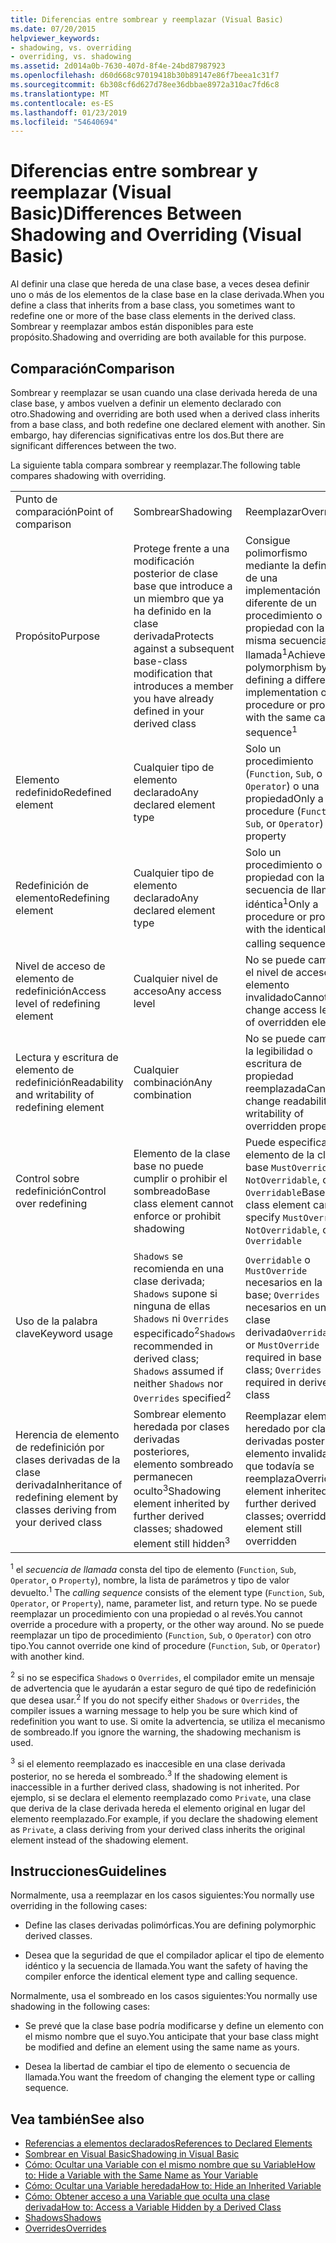 ```yaml
---
title: Diferencias entre sombrear y reemplazar (Visual Basic)
ms.date: 07/20/2015
helpviewer_keywords:
- shadowing, vs. overriding
- overriding, vs. shadowing
ms.assetid: 2d014a0b-7630-407d-8f4e-24bd87987923
ms.openlocfilehash: d60d668c97019418b30b89147e86f7beea1c31f7
ms.sourcegitcommit: 6b308cf6d627d78ee36dbbae8972a310ac7fd6c8
ms.translationtype: MT
ms.contentlocale: es-ES
ms.lasthandoff: 01/23/2019
ms.locfileid: "54640694"
---
```

# <a name="differences-between-shadowing-and-overriding-visual-basic"></a><span data-ttu-id="39061-102">Diferencias entre sombrear y reemplazar (Visual Basic)</span><span class="sxs-lookup"><span data-stu-id="39061-102">Differences Between Shadowing and Overriding (Visual Basic)</span></span>
<span data-ttu-id="39061-103">Al definir una clase que hereda de una clase base, a veces desea definir uno o más de los elementos de la clase base en la clase derivada.</span><span class="sxs-lookup"><span data-stu-id="39061-103">When you define a class that inherits from a base class, you sometimes want to redefine one or more of the base class elements in the derived class.</span></span> <span data-ttu-id="39061-104">Sombrear y reemplazar ambos están disponibles para este propósito.</span><span class="sxs-lookup"><span data-stu-id="39061-104">Shadowing and overriding are both available for this purpose.</span></span>  
  
## <a name="comparison"></a><span data-ttu-id="39061-105">Comparación</span><span class="sxs-lookup"><span data-stu-id="39061-105">Comparison</span></span>  
 <span data-ttu-id="39061-106">Sombrear y reemplazar se usan cuando una clase derivada hereda de una clase base, y ambos vuelven a definir un elemento declarado con otro.</span><span class="sxs-lookup"><span data-stu-id="39061-106">Shadowing and overriding are both used when a derived class inherits from a base class, and both redefine one declared element with another.</span></span> <span data-ttu-id="39061-107">Sin embargo, hay diferencias significativas entre los dos.</span><span class="sxs-lookup"><span data-stu-id="39061-107">But there are significant differences between the two.</span></span>  
  
 <span data-ttu-id="39061-108">La siguiente tabla compara sombrear y reemplazar.</span><span class="sxs-lookup"><span data-stu-id="39061-108">The following table compares shadowing with overriding.</span></span>  
  
||||  
|---|---|---|  
|<span data-ttu-id="39061-109">Punto de comparación</span><span class="sxs-lookup"><span data-stu-id="39061-109">Point of comparison</span></span>|<span data-ttu-id="39061-110">Sombrear</span><span class="sxs-lookup"><span data-stu-id="39061-110">Shadowing</span></span>|<span data-ttu-id="39061-111">Reemplazar</span><span class="sxs-lookup"><span data-stu-id="39061-111">Overriding</span></span>|  
|<span data-ttu-id="39061-112">Propósito</span><span class="sxs-lookup"><span data-stu-id="39061-112">Purpose</span></span>|<span data-ttu-id="39061-113">Protege frente a una modificación posterior de clase base que introduce a un miembro que ya ha definido en la clase derivada</span><span class="sxs-lookup"><span data-stu-id="39061-113">Protects against a subsequent base-class modification that introduces a member you have already defined in your derived class</span></span>|<span data-ttu-id="39061-114">Consigue polimorfismo mediante la definición de una implementación diferente de un procedimiento o propiedad con la misma secuencia de llamada<sup>1</sup></span><span class="sxs-lookup"><span data-stu-id="39061-114">Achieves polymorphism by defining a different implementation of a procedure or property with the same calling sequence<sup>1</sup></span></span>|  
|<span data-ttu-id="39061-115">Elemento redefinido</span><span class="sxs-lookup"><span data-stu-id="39061-115">Redefined element</span></span>|<span data-ttu-id="39061-116">Cualquier tipo de elemento declarado</span><span class="sxs-lookup"><span data-stu-id="39061-116">Any declared element type</span></span>|<span data-ttu-id="39061-117">Solo un procedimiento (`Function`, `Sub`, o `Operator`) o una propiedad</span><span class="sxs-lookup"><span data-stu-id="39061-117">Only a procedure (`Function`, `Sub`, or `Operator`) or property</span></span>|  
|<span data-ttu-id="39061-118">Redefinición de elemento</span><span class="sxs-lookup"><span data-stu-id="39061-118">Redefining element</span></span>|<span data-ttu-id="39061-119">Cualquier tipo de elemento declarado</span><span class="sxs-lookup"><span data-stu-id="39061-119">Any declared element type</span></span>|<span data-ttu-id="39061-120">Solo un procedimiento o propiedad con la secuencia de llamada idéntica<sup>1</sup></span><span class="sxs-lookup"><span data-stu-id="39061-120">Only a procedure or property with the identical calling sequence<sup>1</sup></span></span>|  
|<span data-ttu-id="39061-121">Nivel de acceso de elemento de redefinición</span><span class="sxs-lookup"><span data-stu-id="39061-121">Access level of redefining element</span></span>|<span data-ttu-id="39061-122">Cualquier nivel de acceso</span><span class="sxs-lookup"><span data-stu-id="39061-122">Any access level</span></span>|<span data-ttu-id="39061-123">No se puede cambiar el nivel de acceso de elemento invalidado</span><span class="sxs-lookup"><span data-stu-id="39061-123">Cannot change access level of overridden element</span></span>|  
|<span data-ttu-id="39061-124">Lectura y escritura de elemento de redefinición</span><span class="sxs-lookup"><span data-stu-id="39061-124">Readability and writability of redefining element</span></span>|<span data-ttu-id="39061-125">Cualquier combinación</span><span class="sxs-lookup"><span data-stu-id="39061-125">Any combination</span></span>|<span data-ttu-id="39061-126">No se puede cambiar la legibilidad o escritura de propiedad reemplazada</span><span class="sxs-lookup"><span data-stu-id="39061-126">Cannot change readability or writability of overridden property</span></span>|  
|<span data-ttu-id="39061-127">Control sobre redefinición</span><span class="sxs-lookup"><span data-stu-id="39061-127">Control over redefining</span></span>|<span data-ttu-id="39061-128">Elemento de la clase base no puede cumplir o prohibir el sombreado</span><span class="sxs-lookup"><span data-stu-id="39061-128">Base class element cannot enforce or prohibit shadowing</span></span>|<span data-ttu-id="39061-129">Puede especificar el elemento de la clase base `MustOverride`, `NotOverridable`, o `Overridable`</span><span class="sxs-lookup"><span data-stu-id="39061-129">Base class element can specify `MustOverride`, `NotOverridable`, or `Overridable`</span></span>|  
|<span data-ttu-id="39061-130">Uso de la palabra clave</span><span class="sxs-lookup"><span data-stu-id="39061-130">Keyword usage</span></span>|<span data-ttu-id="39061-131">`Shadows` se recomienda en una clase derivada; `Shadows` supone si ninguna de ellas `Shadows` ni `Overrides` especificado<sup>2</sup></span><span class="sxs-lookup"><span data-stu-id="39061-131">`Shadows` recommended in derived class; `Shadows` assumed if neither `Shadows` nor `Overrides` specified<sup>2</sup></span></span>|<span data-ttu-id="39061-132">`Overridable` o `MustOverride` necesarios en la clase base; `Overrides` necesarios en una clase derivada</span><span class="sxs-lookup"><span data-stu-id="39061-132">`Overridable` or `MustOverride` required in base class; `Overrides` required in derived class</span></span>|  
|<span data-ttu-id="39061-133">Herencia de elemento de redefinición por clases derivadas de la clase derivada</span><span class="sxs-lookup"><span data-stu-id="39061-133">Inheritance of redefining element by classes deriving from your derived class</span></span>|<span data-ttu-id="39061-134">Sombrear elemento heredada por clases derivadas posteriores, elemento sombreado permanecen oculto<sup>3</sup></span><span class="sxs-lookup"><span data-stu-id="39061-134">Shadowing element inherited by further derived classes; shadowed element still hidden<sup>3</sup></span></span>|<span data-ttu-id="39061-135">Reemplazar elemento heredado por clases derivadas posteriores, elemento invalidado que todavía se reemplaza</span><span class="sxs-lookup"><span data-stu-id="39061-135">Overriding element inherited by further derived classes; overridden element still overridden</span></span>|  
  
 <span data-ttu-id="39061-136"><sup>1</sup> el *secuencia de llamada* consta del tipo de elemento (`Function`, `Sub`, `Operator`, o `Property`), nombre, la lista de parámetros y tipo de valor devuelto.</span><span class="sxs-lookup"><span data-stu-id="39061-136"><sup>1</sup> The *calling sequence* consists of the element type (`Function`, `Sub`, `Operator`, or `Property`), name, parameter list, and return type.</span></span> <span data-ttu-id="39061-137">No se puede reemplazar un procedimiento con una propiedad o al revés.</span><span class="sxs-lookup"><span data-stu-id="39061-137">You cannot override a procedure with a property, or the other way around.</span></span> <span data-ttu-id="39061-138">No se puede reemplazar un tipo de procedimiento (`Function`, `Sub`, o `Operator`) con otro tipo.</span><span class="sxs-lookup"><span data-stu-id="39061-138">You cannot override one kind of procedure (`Function`, `Sub`, or `Operator`) with another kind.</span></span>  
  
 <span data-ttu-id="39061-139"><sup>2</sup> si no se especifica `Shadows` o `Overrides`, el compilador emite un mensaje de advertencia que le ayudarán a estar seguro de qué tipo de redefinición que desea usar.</span><span class="sxs-lookup"><span data-stu-id="39061-139"><sup>2</sup> If you do not specify either `Shadows` or `Overrides`, the compiler issues a warning message to help you be sure which kind of redefinition you want to use.</span></span> <span data-ttu-id="39061-140">Si omite la advertencia, se utiliza el mecanismo de sombreado.</span><span class="sxs-lookup"><span data-stu-id="39061-140">If you ignore the warning, the shadowing mechanism is used.</span></span>  
  
 <span data-ttu-id="39061-141"><sup>3</sup> si el elemento reemplazado es inaccesible en una clase derivada posterior, no se hereda el sombreado.</span><span class="sxs-lookup"><span data-stu-id="39061-141"><sup>3</sup> If the shadowing element is inaccessible in a further derived class, shadowing is not inherited.</span></span> <span data-ttu-id="39061-142">Por ejemplo, si se declara el elemento reemplazado como `Private`, una clase que deriva de la clase derivada hereda el elemento original en lugar del elemento reemplazado.</span><span class="sxs-lookup"><span data-stu-id="39061-142">For example, if you declare the shadowing element as `Private`, a class deriving from your derived class inherits the original element instead of the shadowing element.</span></span>  
  
## <a name="guidelines"></a><span data-ttu-id="39061-143">Instrucciones</span><span class="sxs-lookup"><span data-stu-id="39061-143">Guidelines</span></span>  
 <span data-ttu-id="39061-144">Normalmente, usa a reemplazar en los casos siguientes:</span><span class="sxs-lookup"><span data-stu-id="39061-144">You normally use overriding in the following cases:</span></span>  
  
-   <span data-ttu-id="39061-145">Define las clases derivadas polimórficas.</span><span class="sxs-lookup"><span data-stu-id="39061-145">You are defining polymorphic derived classes.</span></span>  
  
-   <span data-ttu-id="39061-146">Desea que la seguridad de que el compilador aplicar el tipo de elemento idéntico y la secuencia de llamada.</span><span class="sxs-lookup"><span data-stu-id="39061-146">You want the safety of having the compiler enforce the identical element type and calling sequence.</span></span>  
  
 <span data-ttu-id="39061-147">Normalmente, usa el sombreado en los casos siguientes:</span><span class="sxs-lookup"><span data-stu-id="39061-147">You normally use shadowing in the following cases:</span></span>  
  
-   <span data-ttu-id="39061-148">Se prevé que la clase base podría modificarse y define un elemento con el mismo nombre que el suyo.</span><span class="sxs-lookup"><span data-stu-id="39061-148">You anticipate that your base class might be modified and define an element using the same name as yours.</span></span>  
  
-   <span data-ttu-id="39061-149">Desea la libertad de cambiar el tipo de elemento o secuencia de llamada.</span><span class="sxs-lookup"><span data-stu-id="39061-149">You want the freedom of changing the element type or calling sequence.</span></span>  
  
## <a name="see-also"></a><span data-ttu-id="39061-150">Vea también</span><span class="sxs-lookup"><span data-stu-id="39061-150">See also</span></span>
- [<span data-ttu-id="39061-151">Referencias a elementos declarados</span><span class="sxs-lookup"><span data-stu-id="39061-151">References to Declared Elements</span></span>](../../../../visual-basic/programming-guide/language-features/declared-elements/references-to-declared-elements.md)
- [<span data-ttu-id="39061-152">Sombrear en Visual Basic</span><span class="sxs-lookup"><span data-stu-id="39061-152">Shadowing in Visual Basic</span></span>](../../../../visual-basic/programming-guide/language-features/declared-elements/shadowing.md)
- [<span data-ttu-id="39061-153">Cómo: Ocultar una Variable con el mismo nombre que su Variable</span><span class="sxs-lookup"><span data-stu-id="39061-153">How to: Hide a Variable with the Same Name as Your Variable</span></span>](../../../../visual-basic/programming-guide/language-features/declared-elements/how-to-hide-a-variable-with-the-same-name-as-your-variable.md)
- [<span data-ttu-id="39061-154">Cómo: Ocultar una Variable heredada</span><span class="sxs-lookup"><span data-stu-id="39061-154">How to: Hide an Inherited Variable</span></span>](../../../../visual-basic/programming-guide/language-features/declared-elements/how-to-hide-an-inherited-variable.md)
- [<span data-ttu-id="39061-155">Cómo: Obtener acceso a una Variable que oculta una clase derivada</span><span class="sxs-lookup"><span data-stu-id="39061-155">How to: Access a Variable Hidden by a Derived Class</span></span>](../../../../visual-basic/programming-guide/language-features/declared-elements/how-to-access-a-variable-hidden-by-a-derived-class.md)
- [<span data-ttu-id="39061-156">Shadows</span><span class="sxs-lookup"><span data-stu-id="39061-156">Shadows</span></span>](../../../../visual-basic/language-reference/modifiers/shadows.md)
- [<span data-ttu-id="39061-157">Overrides</span><span class="sxs-lookup"><span data-stu-id="39061-157">Overrides</span></span>](../../../../visual-basic/language-reference/modifiers/overrides.md)
